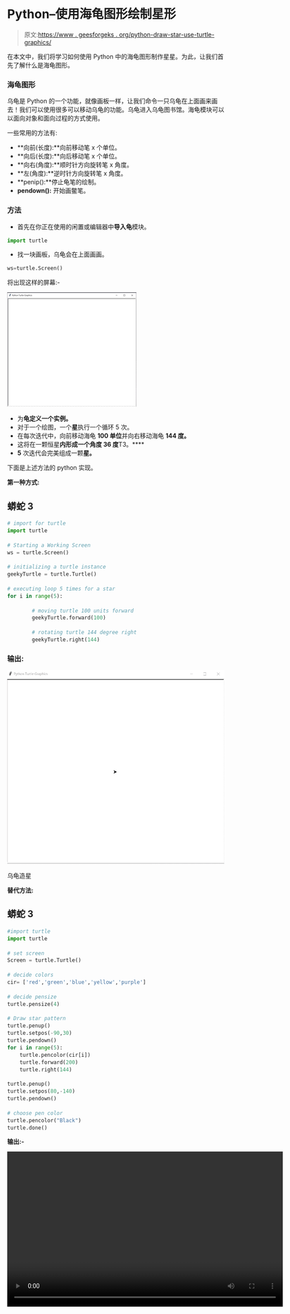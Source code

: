 # Python–使用海龟图形绘制星形

> 原文:[https://www . geesforgeks . org/python-draw-star-use-turtle-graphics/](https://www.geeksforgeeks.org/python-draw-star-using-turtle-graphics/)

在本文中，我们将学习如何使用 Python 中的海龟图形制作星星。为此，让我们首先了解什么是海龟图形。

### 海龟图形

乌龟是 Python 的一个功能，就像画板一样，让我们命令一只乌龟在上面画来画去！我们可以使用很多可以移动乌龟的功能。乌龟进入乌龟图书馆。海龟模块可以以面向对象和面向过程的方式使用。

一些常用的方法有:

*   **向前(长度):**向前移动笔 x 个单位。
*   **向后(长度):**向后移动笔 x 个单位。
*   **向右(角度):**顺时针方向旋转笔 x 角度。
*   **左(角度):**逆时针方向旋转笔 x 角度。
*   **penip():**停止龟笔的绘制。
*   **pendown():** 开始画鳖笔。

### 方法

*   首先在你正在使用的闲置或编辑器中**导入龟**模块。

```py
import turtle

```

*   找一块画板，乌龟会在上面画画。

```py
ws=turtle.Screen()

```

将出现这样的屏幕:-

![](img/b31b786667ad5dec3c8ae56bd8af001d.png)

*   为**龟定义一个实例。**
*   对于一个绘图，一个**星**执行一个循环 5 次。
*   在每次迭代中，向前移动海龟 **100 单位**并向右移动海龟 **144 度。**
*   这将在一颗恒星**内形成一个角度 **36** 度**T3。****
*   **5** 次迭代会完美组成一颗**星。**

下面是上述方法的 python 实现。

**第一种方式:**

## 蟒蛇 3

```py
# import for turtle
import turtle

# Starting a Working Screen
ws = turtle.Screen()

# initializing a turtle instance
geekyTurtle = turtle.Turtle()

# executing loop 5 times for a star
for i in range(5):

        # moving turtle 100 units forward
        geekyTurtle.forward(100)

        # rotating turtle 144 degree right
        geekyTurtle.right(144)
```

### 输出:

![](img/75cb94b6ae4d1a8e150c73bc4a3db969.png)

乌龟造星

**替代方法:**

## 蟒蛇 3

```py
#import turtle
import turtle

# set screen
Screen = turtle.Turtle()

# decide colors
cir= ['red','green','blue','yellow','purple']

# decide pensize
turtle.pensize(4)

# Draw star pattern
turtle.penup()
turtle.setpos(-90,30)
turtle.pendown()
for i in range(5):
    turtle.pencolor(cir[i])
    turtle.forward(200)
    turtle.right(144)

turtle.penup()
turtle.setpos(80,-140)
turtle.pendown()

# choose pen color
turtle.pencolor("Black")
turtle.done()
```

**输出:-**

<video class="wp-video-shortcode" id="video-413700-1" width="640" height="360" preload="metadata" controls=""><source type="video/mp4" src="https://media.geeksforgeeks.org/wp-content/uploads/20201012173833/Animated-GIF-original.mp4?_=1">[https://media.geeksforgeeks.org/wp-content/uploads/20201012173833/Animated-GIF-original.mp4](https://media.geeksforgeeks.org/wp-content/uploads/20201012173833/Animated-GIF-original.mp4)</video>